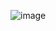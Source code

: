 ![image](https://user-images.githubusercontent.com/121542855/209795772-ebcd927f-1f0a-453a-aa02-05358f1bd9e5.png)
